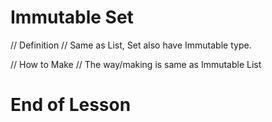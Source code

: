 # Immutable Set

// Definition //
Same as List, Set also have Immutable type.

// How to Make //
The way/making is same as Immutable List

# End of Lesson